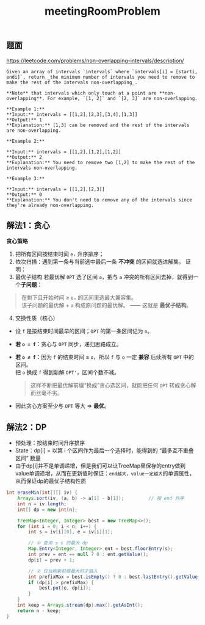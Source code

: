 ﻿---
layout: default
title: meetingRoomProblem
narrow: true
---
## 题面
https://leetcode.com/problems/non-overlapping-intervals/description/

```
Given an array of intervals `intervals` where `intervals[i] = [starti, endi]`, return _the minimum number of intervals you need to remove to make the rest of the intervals non-overlapping_.

**Note** that intervals which only touch at a point are **non-overlapping**. For example, `[1, 2]` and `[2, 3]` are non-overlapping.

**Example 1:**
**Input:** intervals = [[1,2],[2,3],[3,4],[1,3]]
**Output:** 1
**Explanation:** [1,3] can be removed and the rest of the intervals are non-overlapping.

**Example 2:**

**Input:** intervals = [[1,2],[1,2],[1,2]]
**Output:** 2
**Explanation:** You need to remove two [1,2] to make the rest of the intervals non-overlapping.

**Example 3:**

**Input:** intervals = [[1,2],[2,3]]
**Output:** 0
**Explanation:** You don't need to remove any of the intervals since they're already non-overlapping.
```

## 解法1：贪心

**贪心策略**
1. 把所有区间按结束时间 `eᵢ` 升序排序；
2. 依次扫描：遇到第一条与当前选中最后一条 **不冲突** 的区间就选进解集。
证明：
3. 最优子结构
若最优解 `OPT` 选了区间 `a`，把与 `a` 冲突的所有区间去掉，就得到一个**子问题**：

> 在剩下且开始时间 ≥ `eₐ` 的区间里选最大兼容集。  
> 该子问题的最优解 + `a` 构成原问题的最优解。 —— 这就是 **最优子结构**。

 4. 交换性质（核心）
- 设 `f` 是按结束时间最早的区间；`OPT` 的第一条区间记为 `o`。
- **若 `o = f`**：贪心与 `OPT` 同步，递归思路成立。
- **若 `o ≠ f`**：因为 `f` 的结束时间 ≤ `o`，所以 `f` 与 `o` 一定 **兼容** 后续所有 `OPT` 中的区间。  
    把 `o` 换成 `f` 得到新解 `OPT'`，区间个数不减。
    > 这样不断把最优解前缀“换成”贪心选区间，就能把任何 `OPT` 转成贪心解而丝毫不劣。
    
- 因此贪心方案至少与 `OPT` 等大 ⇒ **最优**。

## 解法2：DP
- 预处理：按结束时间升序排序
- State：dp[i] = 以第 i 个区间作为最后一个选择时，能得到的 “最多互不重叠区间” 数量
- 由于dp[i]并不是单调递增，但是我们可以让TreeMap里保存的entry做到value单调递增，从而在更新值时保证：`end越大，value一定越大`的单调属性，从而保证dp的最优子结构性质
```java
int eraseMin(int[][] iv) {
    Arrays.sort(iv, (a, b) -> a[1] - b[1]);         // 按 end 升序
    int n = iv.length;
    int[] dp = new int[n];

    TreeMap<Integer, Integer> best = new TreeMap<>();
    for (int i = 0; i < n; i++) {
        int s = iv[i][0], e = iv[i][1];

        // ① 查询 ≤ s 的最大 dp
        Map.Entry<Integer, Integer> ent = best.floorEntry(s);
        int prev = ent == null ? 0 : ent.getValue();
        dp[i] = prev + 1;

        // ② 仅当刷新前缀最大时才插入
        int prefixMax = best.isEmpty() ? 0 : best.lastEntry().getValue();
        if (dp[i] > prefixMax) {
            best.put(e, dp[i]);
        }
    }
    int keep = Arrays.stream(dp).max().getAsInt();
    return n - keep;              
}

```
